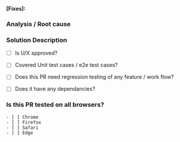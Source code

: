 **[Fixes]:**
<!--For e.g [ODC-100](https://jira.coreos.com/browse/ODC-100): Title of user story / defect / task -->

### Analysis / Root cause
<!--Briefly describe the root cause & analysis of the problem-->

### Solution Description
<!--Describe your code changes in detail and explain the solution-->

- [ ] Is U/X approved?
<!-- If designer review required, tag @openshift/team-devconsole-ux and add screenshots/gifs  -->

- [ ] Covered Unit test cases / e2e test cases? 
<!-- Were unit tests or E2E test recorded for this change, or was only manual testing applicable. If yes, attach report else state reason for not adding.-->

- [ ] Does this PR need regression testing of any feature / work flow?
<!-- If the changes have bigger impact on any feature / work flow, do mention scope for regression testing -->

- [ ] Does it have any dependancies?
<!-- Mention dependancies like PR, Defect, Prerequisite setup, application, operators, etc -->

### Is this PR tested on all browsers?

    - [ ] Chrome
    - [ ] Firefox
    - [ ] Safari
    - [ ] Edge
